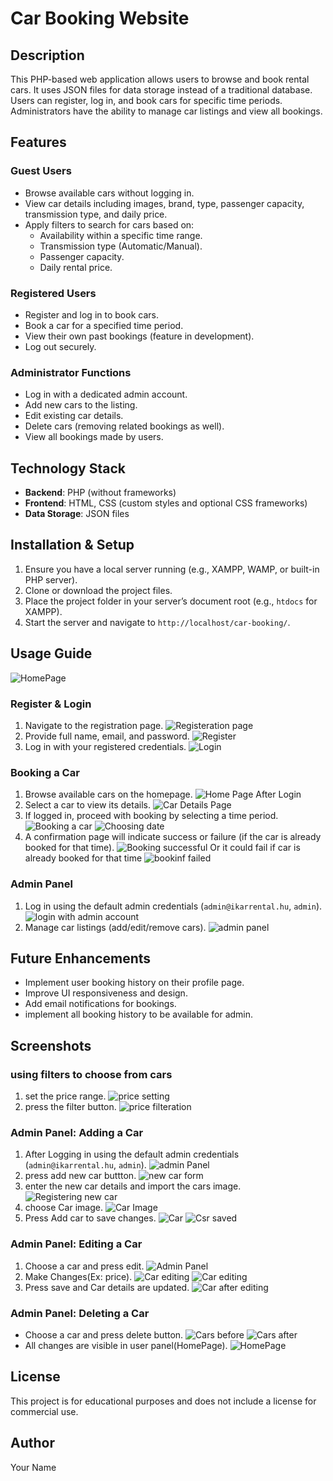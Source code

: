 # Car Booking Website

## Description

This PHP-based web application allows users to browse and book rental cars. It uses JSON files for data storage instead of a traditional database. Users can register, log in, and book cars for specific time periods. Administrators have the ability to manage car listings and view all bookings.

## Features

### Guest Users
- Browse available cars without logging in.
- View car details including images, brand, type, passenger capacity, transmission type, and daily price.
- Apply filters to search for cars based on:
  - Availability within a specific time range.
  - Transmission type (Automatic/Manual).
  - Passenger capacity.
  - Daily rental price.

### Registered Users
- Register and log in to book cars.
- Book a car for a specified time period.
- View their own past bookings (feature in development).
- Log out securely.

### Administrator Functions
- Log in with a dedicated admin account.
- Add new cars to the listing.
- Edit existing car details.
- Delete cars (removing related bookings as well).
- View all bookings made by users.

## Technology Stack
- **Backend**: PHP (without frameworks)
- **Frontend**: HTML, CSS (custom styles and optional CSS frameworks)
- **Data Storage**: JSON files

## Installation & Setup
1. Ensure you have a local server running (e.g., XAMPP, WAMP, or built-in PHP server).
2. Clone or download the project files.
3. Place the project folder in your server’s document root (e.g., `htdocs` for XAMPP).
4. Start the server and navigate to `http://localhost/car-booking/`.

## Usage Guide
![HomePage](images/screenshots/Home_page.png)
### Register & Login
1. Navigate to the registration page.
![Registeration page](images/screenshots/register.png)
2. Provide full name, email, and password.
![Register](images/screenshots/registration.png)
3. Log in with your registered credentials.
![Login](images/screenshots/Login_with_registered_account.png)


### Booking a Car
1. Browse available cars on the homepage.
![Home Page After Login](images/screenshots/registered_home_page.png)
2. Select a car to view its details.
![Car Details Page](images/screenshots/car_details_page.png)
3. If logged in, proceed with booking by selecting a time period.
![Booking a car](images/screenshots/booking_car_page.png)
![Choosing date](images/screenshots/choose_date.png)
4. A confirmation page will indicate success or failure (if the car is already booked for that time).
![Booking successful](images/screenshots/booking_successful.png)
  Or it could fail if car is already booked for that time
![bookinf failed](images/screenshots//booking_failed.png)

### Admin Panel
1. Log in using the default admin credentials (`admin@ikarrental.hu`, `admin`).
![login with admin account](images/screenshots/Login_page.png)
2. Manage car listings (add/edit/remove cars).
![admin panel](images/screenshots/admin_panel.png)

## Future Enhancements
- Implement user booking history on their profile page.
- Improve UI responsiveness and design.
- Add email notifications for bookings.
- implement all booking history to be available for admin.

## Screenshots
### using filters to choose from cars
1. set the price range.
![price setting](images/screenshots/price_filter_check.png)
2. press the filter button.
![price filteration](images/screenshots/after_price_filtration.png)

### Admin Panel: Adding a Car
1. After Logging in using the default admin credentials (`admin@ikarrental.hu`, `admin`).
![admin Panel](images/screenshots/admin_panel.png)
2. press add new car buttton.
![new car form](images/screenshots/new_car_details.png)
3. enter the new car details and import the cars image.
![Registering new car](images/screenshots/register_car_details.png)
4. choose Car image.
![Car Image](images/screenshots/choose_car_image.png)
5. Press Add car to save changes.
![Car](images/screenshots/save_new_car.png)
![Csr saved](images/screenshots/new_car_added.png) 

### Admin Panel: Editing a Car
1. Choose a car and press edit.
![Admin Panel](images/screenshots/new_car_added.png.png)
2. Make Changes(Ex: price).
![Car editing](images/screenshots/edit_car.png)
![Car editing](images/screenshots/change_car.png)
3. Press save and Car details are updated.
![Car after editing](images/screenshots/changes_applied.png)

### Admin Panel: Deleting a Car
- Choose a car and press delete button.
![Cars before](images/screenshots/changes_applied.png)
![Cars after](images/screenshots/deletation.png)
- All changes are visible in user panel(HomePage).
![HomePage](images/screenshots/visible_changes.png)
## License
This project is for educational purposes and does not include a license for commercial use.

## Author
Your Name


